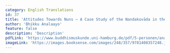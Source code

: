 ```yaml
---
category: English Translations
id: 37
title: 'Attitudes Towards Nuns – A Case Study of the Nandakovāda in the Light of its Parallels'
author: 'Bhikku Analaayo'
feature: false
description: 'Description'
pdfLink: 'https://www.buddhismuskunde.uni-hamburg.de/pdf/5-personen/analayo/attitudes-towards-nuns.pdf'
imageLink: 'https://images.booksense.com/images/248/357/9781408357248.jpg'
---
```

